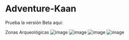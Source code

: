 # Adventure-Kaan

Prueba la versión Beta aqui:


Zonas Arqueológicas
![image](https://github.com/marcoalonso/Adventure-Kaan/assets/49013250/ba2a4b8f-5618-4e5f-bd68-c816601450ef)
![image](https://github.com/marcoalonso/Adventure-Kaan/assets/49013250/f5174974-7b9c-492a-8fa9-a6ddda977090)
![image](https://github.com/marcoalonso/Adventure-Kaan/assets/49013250/a4331c25-047d-4be1-8916-d34f3f5183fa)
![image](https://github.com/marcoalonso/Adventure-Kaan/assets/49013250/e23a36d1-574b-4ec3-9de6-ac25ca0bf7d4)


